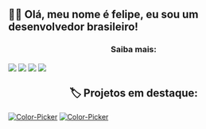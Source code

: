 <h2>👋🏻 Olá, meu nome é felipe, eu sou um desenvolvedor brasileiro!</h2>
<h3 align="center">Saiba mais:</h3>
<img align="center" src="https://lanyard.cnrad.dev/api/879190916894711869">
<img align="center" src="https://github-readme-stats.vercel.app/api/top-langs/?username=LESS14&layout=compact&langs_count=7&theme=dark&bg_color=1a1c1f&hide_border=false">
<img align="center" src="https://img.shields.io/github/languages/top/LESS14/Color-Picker?color=434343&label=C%2B%2B&logoColor=A4A4A4&style=plastic">
<img align="center" src="https://img.shields.io/github/languages/top/LESS14/QR-Code-Generator?color=434343&label=Javascript&logoColor=A4A4A4&style=plastic">
<br/>
<h2 align="center">🏷️ Projetos em destaque:</h2>
<a href="https://www.github.com/LESS14/Color-Picker"><img align="center" alt="Color-Picker" src="https://gh-card.dev/repos/LESS14/Color-Picker.png"></a>
<a href="https://www.github.com/LESS14/QR-code-generator"><img align="center" alt="Color-Picker" src="https://gh-card.dev/repos/LESS14/QR-code-generator.png"></a>
